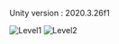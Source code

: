 Unity version : 2020.3.26f1

![Level1](https://user-images.githubusercontent.com/90397911/168169023-895f67b2-f680-4488-a1cf-532c9e938739.gif)
![Level2](https://user-images.githubusercontent.com/90397911/168169173-58708240-7906-4ef6-ab4d-8f68033bb6cb.gif)
